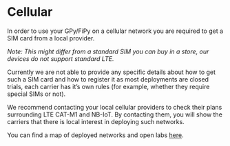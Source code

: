 # Cellular

In order to use your GPy/FiPy on a cellular network you are required to get a SIM card from a local provider.

_Note: This might differ from a standard SIM you can buy in a store, our devices do not support standard LTE._

Currently we are not able to provide any specific details about how to get such a SIM card and how to register it as most deployments are closed trials, each carrier has it’s own rules \(for example, whether they require special SIMs or not\).

We recommend contacting your local cellular providers to check their plans surrounding LTE CAT-M1 and NB-IoT. By contacting them, you will show the carriers that there is local interest in deploying such networks.

You can find a map of deployed networks and open labs [here](https://www.gsma.com/iot/deployment-map/#deployments).

